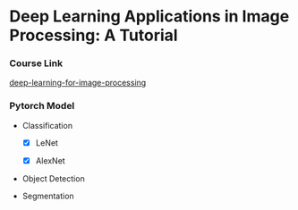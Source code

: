 # Deep Learning Applications in Image Processing: A Tutorial

### Course Link

[deep-learning-for-image-processing](https://github.com/WZMIAOMIAO/deep-learning-for-image-processing)

### Pytorch Model

- Classification
    - [x] LeNet

    - [x] AlexNet

- Object Detection

- Segmentation
